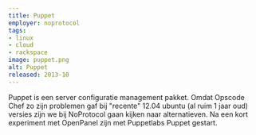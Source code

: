 ```yaml
---
title: Puppet
employer: noprotocol
tags:
- linux
- cloud
- rackspace
image: puppet.png
alt: Puppet
released: 2013-10
---
```


Puppet is een server configuratie management pakket. Omdat Opscode Chef zo zijn problemen gaf bij "recente" 12.04 ubuntu (al ruim 1 jaar oud) versies zijn we bij NoProtocol gaan kijken naar alternatieven. Na een kort experiment met OpenPanel zijn met Puppetlabs Puppet gestart.